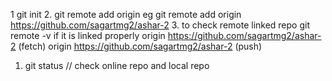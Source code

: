 <!-- one time setup  -->

1 git init
2. git remote add origin <git-repo-url>
    eg git remote add origin https://github.com/sagartmg2/ashar-2
3. to check remote linked repo
   git remote -v
   if it is linked properly 
   origin  https://github.com/sagartmg2/ashar-2 (fetch)
   origin  https://github.com/sagartmg2/ashar-2 (push) 



1. git status  // check online repo and local repo
